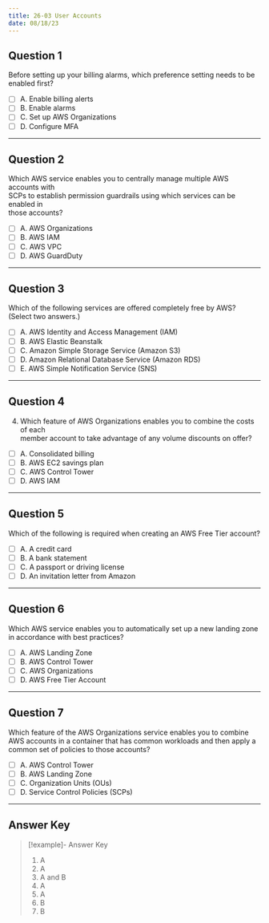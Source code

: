 ```yaml
---
title: 26-03 User Accounts
date: 08/18/23
---
```


## Question 1

Before setting up your billing alarms, which preference setting needs to be  
enabled first?

* [ ] A. Enable billing alerts
* [ ] B. Enable alarms
* [ ] C. Set up AWS Organizations
* [ ] D. Configure MFA

---

## Question 2

Which AWS service enables you to centrally manage multiple AWS accounts with  
SCPs to establish permission guardrails using which services can be enabled in  
those accounts?

* [ ] A. AWS Organizations
* [ ] B. AWS IAM
* [ ] C. AWS VPC
* [ ] D. AWS GuardDuty

---

## Question 3

Which of the following services are offered completely free by AWS?  
(Select two answers.)

* [ ] A. AWS Identity and Access Management (IAM)
* [ ] B. AWS Elastic Beanstalk
* [ ] C. Amazon Simple Storage Service (Amazon S3)
* [ ] D. Amazon Relational Database Service (Amazon RDS)
* [ ] E. AWS Simple Notification Service (SNS)

---

## Question 4

4. Which feature of AWS Organizations enables you to combine the costs of each  
   member account to take advantage of any volume discounts on offer?

* [ ] A. Consolidated billing
* [ ] B. AWS EC2 savings plan
* [ ] C. AWS Control Tower
* [ ] D. AWS IAM

---

## Question 5

Which of the following is required when creating an AWS Free Tier account?

* [ ] A. A credit card
* [ ] B. A bank statement
* [ ] C. A passport or driving license
* [ ] D. An invitation letter from Amazon

---

## Question 6

Which AWS service enables you to automatically set up a new landing zone in accordance with best practices?

* [ ] A. AWS Landing Zone
* [ ] B. AWS Control Tower
* [ ] C. AWS Organizations
* [ ] D. AWS Free Tier Account

---

## Question 7

Which feature of the AWS Organizations service enables you to combine AWS accounts in a container that has common workloads and then apply a common set of policies to those accounts?

* [ ] A. AWS Control Tower
* [ ] B. AWS Landing Zone
* [ ] C. Organization Units (OUs)
* [ ] D. Service Control Policies (SCPs)

---

## Answer Key

 > 
 > \[!example\]- Answer Key
 > 
 > 1. A
 > 1. A
 > 1. A and B
 > 1. A
 > 1. A
 > 1. B
 > 1. B
